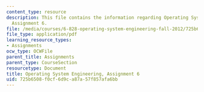 ```yaml
---
content_type: resource
description: This file contains the information regarding Operating System Engineering,
  Assignment 6.
file: /media/courses/6-828-operating-system-engineering-fall-2012/725b6508f0cf6d9ca87a57f857afa6bb_MIT6_828F12_assignment6.pdf
file_type: application/pdf
learning_resource_types:
- Assignments
ocw_type: OCWFile
parent_title: Assignments
parent_type: CourseSection
resourcetype: Document
title: Operating System Engineering, Assignment 6
uid: 725b6508-f0cf-6d9c-a87a-57f857afa6bb
---
```

